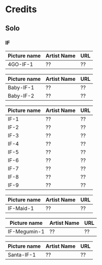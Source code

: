 # Credits

## Solo

### IF

Picture name | Artist Name | URL
-- | -- | --
4GO-IF-1 | ?? | ??

Picture name | Artist Name | URL
-- | -- | --
Baby-IF-1 | ?? | ??
Baby-IF-2 | ?? | ??

Picture name | Artist Name | URL
-- | -- | --
IF-1 | ?? | ??
IF-2 | ?? | ??
IF-3 | ?? | ??
IF-4 | ?? | ??
IF-5 | ?? | ??
IF-6 | ?? | ??
IF-7 | ?? | ??
IF-8 | ?? | ??
IF-9 | ?? | ??

Picture name | Artist Name | URL
-- | -- | --
IF-Maid-1 | ?? | ??

Picture name | Artist Name | URL
-- | -- | --
IF-Megumin-1 | ?? | ??

Picture name | Artist Name | URL
-- | -- | --
Santa-IF-1 | ?? | ??
